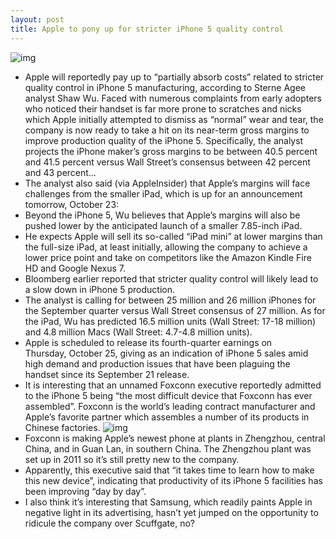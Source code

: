 ```yaml
---
layout: post
title: Apple to pony up for stricter iPhone 5 quality control
---
```

![img](http://media.idownloadblog.com/wp-content/uploads/2012/09/Black-iPHone-5-scratch-002.jpg)
* Apple will reportedly pay up to “partially absorb costs” related to stricter quality control in iPhone 5 manufacturing, according to Sterne Agee analyst Shaw Wu. Faced with numerous complaints from early adopters who noticed their handset is far more prone to scratches and nicks which Apple initially attempted to dismiss as “normal” wear and tear, the company is now ready to take a hit on its near-term gross margins to improve production quality of the iPhone 5. Specifically, the analyst projects the iPhone maker’s gross margins to be between 40.5 percent and 41.5 percent versus Wall Street’s consensus between 42 percent and 43 percent…
* The analyst also said (via AppleInsider) that Apple’s margins will face challenges from the smaller iPad, which is up for an announcement tomorrow, October 23:
* Beyond the iPhone 5, Wu believes that Apple’s margins will also be pushed lower by the anticipated launch of a smaller 7.85-inch iPad.
* He expects Apple will sell its so-called “iPad mini” at lower margins than the full-size iPad, at least initially, allowing the company to achieve a lower price point and take on competitors like the Amazon Kindle Fire HD and Google Nexus 7.
* Bloomberg earlier reported that stricter quality control will likely lead to a slow down in iPhone 5 production.
* The analyst is calling for between 25 million and 26 million iPhones for the September quarter versus Wall Street consensus of 27 million. As for the iPad, Wu has predicted 16.5 million units (Wall Street: 17-18 million) and 4.8 million Macs (Wall Street: 4.7-4.8 million units).
* Apple is scheduled to release its fourth-quarter earnings on Thursday, October 25, giving as an indication of iPhone 5 sales amid high demand and production issues that have been plaguing the handset since its September 21 release.
* It is interesting that an unnamed Foxconn executive reportedly admitted to the iPhone 5 being “the most difficult device that Foxconn has ever assembled”. Foxconn is the world’s leading contract manufacturer and Apple’s favorite partner which assembles a number of its products in Chinese factories.
![img](http://media.idownloadblog.com/wp-content/uploads/2012/09/iPhone-5-manufacturing-process-011.jpg)
* Foxconn is making Apple’s newest phone at plants in Zhengzhou, central China, and in Guan Lan, in southern China. The Zhengzhou plant was set up in 2011 so it’s still pretty new to the company.
* Apparently, this executive said that “it takes time to learn how to make this new device”, indicating that productivity of its iPhone 5 facilities has been improving “day by day”.
* I also think it’s interesting that Samsung, which readily paints Apple in negative light in its advertising, hasn’t yet jumped on the opportunity to ridicule the company over Scuffgate, no?

